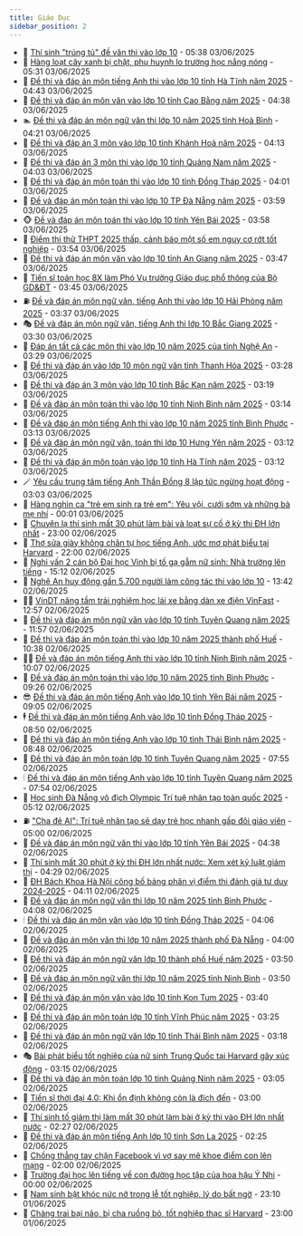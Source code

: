 ```yaml
---
title: Giáo Dục
sidebar_position: 2
---
```


<!-- dantri-giao-duc:START -->
- 🤡 [Thí sinh &quot;trúng tủ&quot; đề văn thi vào lớp 10](https://dantri.com.vn/giao-duc/thi-sinh-trung-tu-de-van-thi-vao-lop-10-20250603122409058.htm) - 05:38 03/06/2025
- 🗽 [Hàng loạt cây xanh bị chặt, phụ huynh lo trường học nắng nóng](https://dantri.com.vn/giao-duc/hang-loat-cay-xanh-bi-chat-phu-huynh-lo-truong-hoc-nang-nong-20250603120141539.htm) - 05:31 03/06/2025
- 🚦 [Đề thi và đáp án môn tiếng Anh thi vào lớp 10 tỉnh Hà Tĩnh năm 2025](https://dantri.com.vn/giao-duc/de-thi-va-dap-an-mon-tieng-anh-thi-vao-lop-10-tinh-ha-tinh-nam-2025-20250602232325443.htm) - 04:43 03/06/2025
- 🌋 [Đề thi và đáp án môn văn vào lớp 10 tỉnh Cao Bằng năm 2025](https://dantri.com.vn/giao-duc/de-thi-va-dap-an-mon-van-vao-lop-10-tinh-cao-bang-nam-2025-20250602235925525.htm) - 04:38 03/06/2025
- 🏊 [Đề thi và đáp án môn ngữ văn thi lớp 10 năm 2025 tỉnh Hoà Bình](https://dantri.com.vn/giao-duc/de-thi-va-dap-an-mon-ngu-van-thi-lop-10-nam-2025-tinh-hoa-binh-20250603071342555.htm) - 04:21 03/06/2025
- 🎃 [Đề thi và đáp án 3 môn vào lớp 10 tỉnh Khánh Hoà năm 2025](https://dantri.com.vn/giao-duc/de-thi-va-dap-an-3-mon-vao-lop-10-tinh-khanh-hoa-nam-2025-20250602223105458.htm) - 04:13 03/06/2025
- 💄 [Đề thi và đáp án 3 môn thi vào lớp 10 tỉnh Quảng Nam năm 2025](https://dantri.com.vn/giao-duc/de-thi-va-dap-an-3-mon-thi-vao-lop-10-tinh-quang-nam-nam-2025-20250603105948583.htm) - 04:03 03/06/2025
- 🦅 [Đề thi và đáp án môn toán thi vào lớp 10 tỉnh Đồng Tháp 2025](https://dantri.com.vn/giao-duc/de-thi-va-dap-an-mon-toan-thi-vao-lop-10-tinh-dong-thap-2025-20250602161626050.htm) - 04:01 03/06/2025
- 🚦 [Đề và đáp án môn toán thi vào lớp 10 TP Đà Nẵng năm 2025](https://dantri.com.vn/giao-duc/de-va-dap-an-mon-toan-thi-vao-lop-10-tp-da-nang-nam-2025-20250602143613892.htm) - 03:59 03/06/2025
- 🐵 [Đề và đáp án môn toán thi vào lớp 10 tỉnh Yên Bái 2025](https://dantri.com.vn/giao-duc/de-va-dap-an-mon-toan-thi-vao-lop-10-tinh-yen-bai-2025-20250602161128139.htm) - 03:58 03/06/2025
- 🐘 [Điểm thi thử THPT 2025 thấp, cảnh báo một số em nguy cơ rớt tốt nghiệp](https://dantri.com.vn/giao-duc/diem-thi-thu-thpt-2025-thap-canh-bao-mot-so-em-nguy-co-rot-tot-nghiep-20250603102725705.htm) - 03:54 03/06/2025
- 🦏 [Đề thi và đáp án môn văn vào lớp 10 tỉnh An Giang năm 2025](https://dantri.com.vn/giao-duc/de-thi-va-dap-an-mon-van-vao-lop-10-tinh-an-giang-nam-2025-20250602234116250.htm) - 03:47 03/06/2025
- 💼 [Tiến sĩ toán học 8X làm Phó Vụ trưởng Giáo dục phổ thông của Bộ GD&amp;ĐT](https://dantri.com.vn/giao-duc/tien-si-toan-hoc-8x-lam-pho-vu-truong-giao-duc-pho-thong-cua-bo-gddt-20250603103556592.htm) - 03:45 03/06/2025
- ⛽️ [Đề và đáp án môn ngữ văn, tiếng Anh thi vào lớp 10 Hải Phòng năm 2025](https://dantri.com.vn/giao-duc/de-va-dap-an-mon-ngu-van-tieng-anh-thi-vao-lop-10-hai-phong-nam-2025-20250603084527525.htm) - 03:37 03/06/2025
- 🎭 [Đề và đáp án môn ngữ văn, tiếng Anh thi lớp 10 Bắc Giang 2025](https://dantri.com.vn/giao-duc/de-va-dap-an-mon-ngu-van-tieng-anh-thi-lop-10-bac-giang-2025-20250602214633711.htm) - 03:30 03/06/2025
- 🎃 [Đáp án tất cả các môn thi vào lớp 10 năm 2025 của tỉnh Nghệ An](https://dantri.com.vn/giao-duc/dap-an-tat-ca-cac-mon-thi-vao-lop-10-nam-2025-cua-tinh-nghe-an-20250602153319575.htm) - 03:29 03/06/2025
- 🚀 [Đề thi và đáp án vào lớp 10 môn ngữ văn tỉnh Thanh Hóa 2025](https://dantri.com.vn/giao-duc/de-thi-va-dap-an-vao-lop-10-mon-ngu-van-tinh-thanh-hoa-2025-20250602225331762.htm) - 03:28 03/06/2025
- 👀 [Đề thi và đáp án 3 môn vào lớp 10 tỉnh Bắc Kạn năm 2025](https://dantri.com.vn/giao-duc/de-thi-va-dap-an-3-mon-vao-lop-10-tinh-bac-kan-nam-2025-20250602222058807.htm) - 03:19 03/06/2025
- 🌝 [Đề và đáp án môn toán thi vào lớp 10 tỉnh Ninh Bình năm 2025](https://dantri.com.vn/giao-duc/de-va-dap-an-mon-toan-thi-vao-lop-10-tinh-ninh-binh-nam-2025-20250602145738667.htm) - 03:14 03/06/2025
- 🤗 [Đề và đáp án môn tiếng Anh thi vào lớp 10 năm 2025 tỉnh Bình Phước](https://dantri.com.vn/giao-duc/de-va-dap-an-mon-tieng-anh-thi-vao-lop-10-nam-2025-tinh-binh-phuoc-20250602141422679.htm) - 03:13 03/06/2025
- 🦄 [Đề và đáp án môn ngữ văn, toán thi lớp 10 Hưng Yên năm 2025](https://dantri.com.vn/giao-duc/de-va-dap-an-mon-ngu-van-toan-thi-lop-10-hung-yen-nam-2025-20250602214031844.htm) - 03:12 03/06/2025
- 🦍 [Đề thi và đáp án môn toán vào lớp 10 tỉnh Hà Tĩnh năm 2025](https://dantri.com.vn/giao-duc/de-thi-va-dap-an-mon-toan-vao-lop-10-tinh-ha-tinh-nam-2025-20250602232657103.htm) - 03:12 03/06/2025
- 🪄 [Yêu cầu trung tâm tiếng Anh Thần Đồng 8 lập tức ngừng hoạt động](https://dantri.com.vn/giao-duc/yeu-cau-trung-tam-tieng-anh-than-dong-8-lap-tuc-ngung-hoat-dong-20250603095944843.htm) - 03:03 03/06/2025
- 🦆 [Hàng nghìn ca &quot;trẻ em sinh ra trẻ em&quot;: Yêu vội, cưới sớm và những bà mẹ nhí](https://dantri.com.vn/giao-duc/hang-nghin-ca-tre-em-sinh-ra-tre-em-yeu-voi-cuoi-som-va-nhung-ba-me-nhi-20250603065247123.htm) - 00:01 03/06/2025
- 🚀 [Chuyện lạ thí sinh mất 30 phút làm bài và loạt sự cố ở kỳ thi ĐH lớn nhất](https://dantri.com.vn/giao-duc/chuyen-la-thi-sinh-mat-30-phut-lam-bai-va-loat-su-co-o-ky-thi-dh-lon-nhat-20250602182730724.htm) - 23:00 02/06/2025
- 🦒 [Thợ sửa giày không chân tự học tiếng Anh, ước mơ phát biểu tại Harvard](https://dantri.com.vn/giao-duc/tho-sua-giay-khong-chan-tu-hoc-tieng-anh-uoc-mo-phat-bieu-tai-harvard-20250602115101269.htm) - 22:00 02/06/2025
- 🤡 [Nghi vấn 2 cán bộ Đại học Vinh bị tố gạ gẫm nữ sinh: Nhà trường lên tiếng](https://dantri.com.vn/giao-duc/nghi-van-2-can-bo-dai-hoc-vinh-bi-to-ga-gam-nu-sinh-nha-truong-len-tieng-20250602212003258.htm) - 15:12 02/06/2025
- 🤔 [Nghệ An huy động gần 5.700 người làm công tác thi vào lớp 10](https://dantri.com.vn/giao-duc/nghe-an-huy-dong-gan-5700-nguoi-lam-cong-tac-thi-vao-lop-10-20250602185404861.htm) - 13:42 02/06/2025
- 🧑‍💻 [VinDT nâng tầm trải nghiệm học lái xe bằng dàn xe điện VinFast](https://dantri.com.vn/giao-duc/vindt-nang-tam-trai-nghiem-hoc-lai-xe-bang-dan-xe-dien-vinfast-20250602195527715.htm) - 12:57 02/06/2025
- 🤡 [Đề thi và đáp án môn ngữ văn vào lớp 10 tỉnh Tuyên Quang năm 2025](https://dantri.com.vn/giao-duc/de-thi-va-dap-an-mon-ngu-van-vao-lop-10-tinh-tuyen-quang-nam-2025-20250602152043803.htm) - 11:57 02/06/2025
- 🧠 [Đề thi và đáp án môn toán thi vào lớp 10 năm 2025 thành phố Huế](https://dantri.com.vn/giao-duc/de-thi-va-dap-an-mon-toan-thi-vao-lop-10-nam-2025-thanh-pho-hue-20250601203140944.htm) - 10:38 02/06/2025
- 🧑‍💻 [Đề và đáp án môn tiếng Anh thi vào lớp 10 tỉnh Ninh Bình năm 2025](https://dantri.com.vn/giao-duc/de-va-dap-an-mon-tieng-anh-thi-vao-lop-10-tinh-ninh-binh-nam-2025-20250602145210791.htm) - 10:07 02/06/2025
- 🧠 [Đề và đáp án môn toán thi vào lớp 10 năm 2025 tỉnh Bình Phước](https://dantri.com.vn/giao-duc/de-va-dap-an-mon-toan-thi-vao-lop-10-nam-2025-tinh-binh-phuoc-20250602140759268.htm) - 09:26 02/06/2025
- 😎 [Đề thi và đáp án môn tiếng Anh vào lớp 10 tỉnh Yên Bái năm 2025](https://dantri.com.vn/giao-duc/de-thi-va-dap-an-mon-tieng-anh-vao-lop-10-tinh-yen-bai-nam-2025-20250601202212555.htm) - 09:05 02/06/2025
- 🕴 [Đề thi và đáp án môn tiếng Anh vào lớp 10 tỉnh Đồng Tháp 2025](https://dantri.com.vn/giao-duc/de-thi-va-dap-an-mon-tieng-anh-vao-lop-10-tinh-dong-thap-2025-20250601222605224.htm) - 08:50 02/06/2025
- 🧠 [Đề thi và đáp án môn tiếng Anh vào lớp 10 tỉnh Thái Bình năm 2025](https://dantri.com.vn/giao-duc/de-thi-va-dap-an-mon-tieng-anh-vao-lop-10-tinh-thai-binh-nam-2025-20250602150133251.htm) - 08:48 02/06/2025
- 🚀 [Đề thi và đáp án môn toán lớp 10 tỉnh Tuyên Quang năm 2025](https://dantri.com.vn/giao-duc/de-thi-va-dap-an-mon-toan-lop-10-tinh-tuyen-quang-nam-2025-20250602094937886.htm) - 07:55 02/06/2025
- 🕯 [Đề thi và đáp án môn tiếng Anh vào lớp 10 tỉnh Tuyên Quang năm 2025](https://dantri.com.vn/giao-duc/de-thi-va-dap-an-mon-tieng-anh-vao-lop-10-tinh-tuyen-quang-nam-2025-20250602094105898.htm) - 07:54 02/06/2025
- 🧰 [Học sinh Đà Nẵng vô địch Olympic Trí tuệ nhân tạo toàn quốc 2025](https://dantri.com.vn/giao-duc/hoc-sinh-da-nang-vo-dich-olympic-tri-tue-nhan-tao-toan-quoc-2025-20250602120026209.htm) - 05:12 02/06/2025
- ⛽️ [&quot;Cha đẻ AI&quot;: Trí tuệ nhân tạo sẽ dạy trẻ học nhanh gấp đôi giáo viên](https://dantri.com.vn/giao-duc/cha-de-ai-tri-tue-nhan-tao-se-day-tre-hoc-nhanh-gap-doi-giao-vien-20250527205857616.htm) - 05:00 02/06/2025
- 🤖 [Đề và đáp án môn ngữ văn thi vào lớp 10 tỉnh Yên Bái 2025](https://dantri.com.vn/giao-duc/de-va-dap-an-mon-ngu-van-thi-vao-lop-10-tinh-yen-bai-2025-20250601203354327.htm) - 04:38 02/06/2025
- 🦍 [Thí sinh mất 30 phút ở kỳ thi ĐH lớn nhất nước: Xem xét kỷ luật giám thị](https://dantri.com.vn/giao-duc/thi-sinh-mat-30-phut-o-ky-thi-dh-lon-nhat-nuoc-xem-xet-ky-luat-giam-thi-20250602112004007.htm) - 04:29 02/06/2025
- 🐘 [ĐH Bách Khoa Hà Nội công bố bảng phân vị điểm thi đánh giá tư duy 2024-2025](https://dantri.com.vn/giao-duc/dh-bach-khoa-ha-noi-cong-bo-bang-phan-vi-diem-thi-danh-gia-tu-duy-2024-2025-20250602110523369.htm) - 04:11 02/06/2025
- 🌊 [Đề và đáp án môn ngữ văn thi lớp 10 năm 2025 tỉnh Bình Phước](https://dantri.com.vn/giao-duc/de-va-dap-an-mon-ngu-van-thi-lop-10-nam-2025-tinh-binh-phuoc-20250602110447259.htm) - 04:08 02/06/2025
- 🕯 [Đề thi và đáp án môn văn vào lớp 10 tỉnh Đồng Tháp 2025](https://dantri.com.vn/giao-duc/de-thi-va-dap-an-mon-van-vao-lop-10-tinh-dong-thap-2025-20250601222314710.htm) - 04:06 02/06/2025
- 🐎 [Đề và đáp án môn văn thi lớp 10 năm 2025 thành phố Đà Nẵng](https://dantri.com.vn/giao-duc/de-va-dap-an-mon-van-thi-lop-10-nam-2025-thanh-pho-da-nang-20250602094833598.htm) - 04:00 02/06/2025
- 🐻 [Đề thi và đáp án môn ngữ văn lớp 10 thành phố Huế năm 2025](https://dantri.com.vn/giao-duc/de-thi-va-dap-an-mon-ngu-van-lop-10-thanh-pho-hue-nam-2025-20250601193336929.htm) - 03:50 02/06/2025
- 🐎 [Đề và đáp án môn ngữ văn thi lớp 10 năm 2025 tỉnh Ninh Bình](https://dantri.com.vn/giao-duc/de-va-dap-an-mon-ngu-van-thi-lop-10-nam-2025-tinh-ninh-binh-20250602093732934.htm) - 03:50 02/06/2025
- 🫣 [Đề thi và đáp án môn văn vào lớp 10 tỉnh Kon Tum 2025](https://dantri.com.vn/giao-duc/de-thi-va-dap-an-mon-van-vao-lop-10-tinh-kon-tum-2025-20250601220229698.htm) - 03:40 02/06/2025
- 🤭 [Đề thi và đáp án môn toán lớp 10 tỉnh Vĩnh Phúc năm 2025](https://dantri.com.vn/giao-duc/de-thi-va-dap-an-mon-toan-lop-10-tinh-vinh-phuc-nam-2025-20250602090051478.htm) - 03:25 02/06/2025
- 🥳 [Đề thi và đáp án môn ngữ văn lớp 10 tỉnh Thái Bình năm 2025](https://dantri.com.vn/giao-duc/de-thi-va-dap-an-mon-ngu-van-lop-10-tinh-thai-binh-nam-2025-20250602091509738.htm) - 03:18 02/06/2025
- 🎭 [Bài phát biểu tốt nghiệp của nữ sinh Trung Quốc tại Harvard gây xúc động](https://dantri.com.vn/giao-duc/bai-phat-bieu-tot-nghiep-cua-nu-sinh-trung-quoc-tai-harvard-gay-xuc-dong-20250602100348763.htm) - 03:15 02/06/2025
- 🥸 [Đề thi và đáp án môn toán lớp 10 tỉnh Quảng Ninh năm 2025](https://dantri.com.vn/giao-duc/de-thi-va-dap-an-mon-toan-lop-10-tinh-quang-ninh-nam-2025-20250601151402128.htm) - 03:05 02/06/2025
- 🦣 [Tiến sĩ thời đại 4.0: Khi ổn định không còn là đích đến](https://dantri.com.vn/giao-duc/tien-si-thoi-dai-40-khi-on-dinh-khong-con-la-dich-den-20250602092127858.htm) - 03:00 02/06/2025
- 🤔 [Thí sinh tố giám thị làm mất 30 phút làm bài ở kỳ thi vào ĐH lớn nhất nước](https://dantri.com.vn/giao-duc/thi-sinh-to-giam-thi-lam-mat-30-phut-lam-bai-o-ky-thi-vao-dh-lon-nhat-nuoc-20250602092228908.htm) - 02:27 02/06/2025
- 🦣 [Đề thi và đáp án môn tiếng Anh lớp 10 tỉnh Sơn La 2025](https://dantri.com.vn/giao-duc/de-thi-va-dap-an-mon-tieng-anh-lop-10-tinh-son-la-2025-20250601224553544.htm) - 02:25 02/06/2025
- 🐲 [Chồng thẳng tay chặn Facebook vì vợ say mê khoe điểm con lên mạng](https://dantri.com.vn/giao-duc/chong-thang-tay-chan-facebook-vi-vo-say-me-khoe-diem-con-len-mang-20250601173934063.htm) - 02:00 02/06/2025
- 🔭 [Trường đại học lên tiếng về con đường học tập của hoa hậu Ý Nhi](https://dantri.com.vn/giao-duc/truong-dai-hoc-len-tieng-ve-con-duong-hoc-tap-cua-hoa-hau-y-nhi-20250601183159609.htm) - 00:00 02/06/2025
- 🥷 [Nam sinh bật khóc nức nở trong lễ tốt nghiệp, lý do bất ngờ](https://dantri.com.vn/giao-duc/nam-sinh-bat-khoc-nuc-no-trong-le-tot-nghiep-ly-do-bat-ngo-20250602001222918.htm) - 23:10 01/06/2025
- 🎊 [Chàng trai bại não, bị cha ruồng bỏ, tốt nghiệp thạc sĩ Harvard](https://dantri.com.vn/giao-duc/chang-trai-bai-nao-bi-cha-ruong-bo-tot-nghiep-thac-si-harvard-20250601160120957.htm) - 23:00 01/06/2025<!-- dantri-giao-duc:END -->
